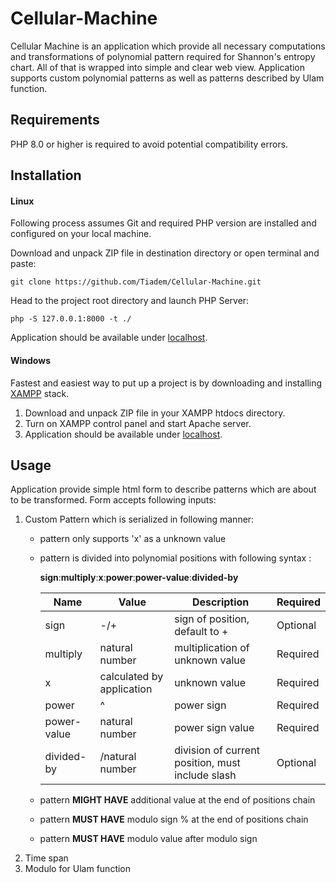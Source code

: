 # Cellular-Machine

Cellular Machine is an application which provide all necessary computations and transformations of polynomial pattern required for Shannon's entropy chart.
All of that is wrapped into simple and clear web view. Application supports custom polynomial patterns as well as patterns described by Ulam function.




## Requirements

PHP 8.0 or higher is required to avoid potential compatibility errors.


## Installation

#### Linux


Following process assumes Git and required PHP version are installed and configured on your local machine.

Download and unpack ZIP file in destination directory or open terminal and paste:
```
git clone https://github.com/Tiadem/Cellular-Machine.git
```
Head to the project root directory and launch PHP Server:
```
php -S 127.0.0.1:8000 -t ./
```
Application should be available under [localhost](http://localhost:8000/).

#### Windows

Fastest and easiest way to put up a project is by downloading and installing [XAMPP](https://www.apachefriends.org/download.html) stack.

1. Download and unpack ZIP file in your XAMPP htdocs directory.
2. Turn on XAMPP control panel and start Apache server.
3. Application should be available under [localhost](http://localhost/Cellular-Machine).

## Usage

Application provide simple html form to describe patterns which are about to be transformed.
Form accepts following inputs:
1. Custom Pattern which is serialized in following manner:
    - pattern only supports 'x' as a unknown value
    - pattern is divided into polynomial positions with following syntax :

      **sign**:**multiply**:**x**:**power**:**power-value**:**divided-by**
   
      | **Name**    | **Value**             | **Description**                                  | **Required** |
      |-------------|---------------------------|--------------------------------------------------|--------------|
      | sign        | -/+                   | sign of position, default to +                   | Optional     |
      | multiply    | natural number        | multiplication of unknown value                  | Required     |
      | x           | calculated by application | unknown value                                    | Required     |
      | power       | ^                     | power sign                                       | Required     |
      | power-value | natural number        | power sign value                                 | Required     |
      | divided-by  | /natural number       | division of current position, must include slash | Optional     |
      
    - pattern **MIGHT HAVE** additional value at the end of positions chain
    - pattern **MUST HAVE** modulo sign % at the end of positions chain
    - pattern **MUST HAVE** modulo value after modulo sign
2. Time span
3. Modulo for Ulam function




